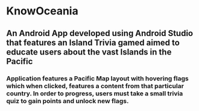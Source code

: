 # KnowOceania
## An Android App developed using Android Studio that features an Island Trivia gamed aimed to educate users about the vast Islands in the Pacific  

### Application features a Pacific Map layout with hovering flags which when clicked, features a content from that particular country. In order to progress, users must take a small trivia quiz to gain points and unlock new flags.


